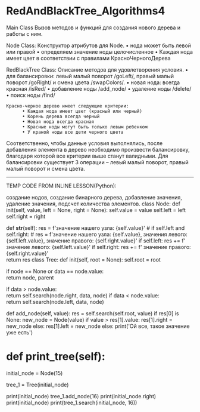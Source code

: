 # RedAndBlackTree_Algorithms4

Main Class
    Вызов методов и функций для создания нового дерева и работы с ним.

Node Class: 
    Конструктор атрибутов для Node.
          • нода может быть левой или правой
          • определяем значение ноды целочисленное
          • Каждая нода имеет цвет в соответствии с правилами КрасноЧерногоДерева


RedBlackTree Class: 
    Описание методов для удовлетворения условия.
          • для балансировки: левый малый поворот /goLeft/, правый малый поворот /goRight/ и смена цвета /swapColors/.
          • новая нода: всегда красная /isRed/
          • добавление ноды /add_node/
          • удаление ноды /delete/
          • поиск ноды /find/

    Красно-черное дерево имеет следующие критерии:
          • Каждая нода имеет цвет (красный или черный)
          • Корень дерева всегда черный
          • Новая нода всегда красная
          • Красные ноды могут быть только левым ребенком
          • У краной ноды все дети черного цвета

Соответственно, чтобы данные условия выполнялись,
после добавления элемента в дерево необходимо произвести балансировку,
благодаря которой все критерии выше станут валидными.
Для балансировки существует 3 операции –
левый малый поворот, правый малый поворот и смена цвета.

-------------------------------------------------------------------------------
TEMP CODE FROM INLINE LESSON(Python):

создание нодов, создание бинарного дерева, добавление значения, удаление значения, подсчет количества элементов.
class Node:
def init(self, value, left = None, right = None):
self.value = value
self.left = left
self.right = right

def __str__(self):
    res = f'значение нашего узла: {self.value}'
    # if self.left and self.right:
    #     res = f'значение нашего узла: {self.value}, значения левого: {self.left.value}, значение правого: {self.right.value}' 
    if self.left:
        res +=  f' значение левого: {self.left.value}'
    if self.right:
        res +=  f' значение правого: {self.right.value}'            
    return res
class Tree:
def init(self, root = None):
self.root = root

if node == None or data == node.value:              
    return node, parent        

if data > node.value:             
    return self.search(node.right, data, node)
if data < node.value:            
    return self.search(node.left, data, node)
    

def add_node(self, value):
    res = self.search(self.root, value)
    if res[0] is None:
        new_node = Node(value)
        if value > res[1].value:
            res[1].right = new_node
        else:
            res[1].left = new_node
    else:
        print('Ой все, такое значение уже есть')

# def print_tree(self):
initial_node = Node(15)

tree_1 = Tree(initial_node)

print(initial_node)
tree_1.add_node(16)
print(initial_node.right)
print(initial_node)
print(tree_1.search(initial_node, 16))
